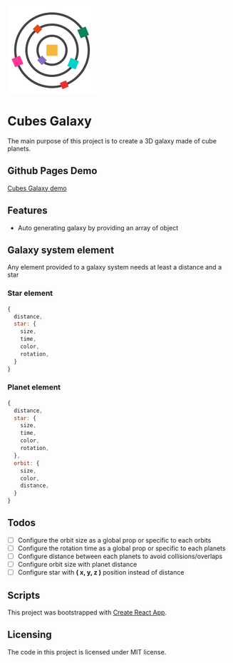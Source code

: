[logo]: https://github.com/MenSeb/react-cubes-galaxy/blob/master/public/logo.svg "Cubes Galaxy logo"

![alt text][logo]

# Cubes Galaxy

The main purpose of this project is to create a 3D galaxy made of cube planets.

## Github Pages Demo

[Cubes Galaxy demo](https://menseb.github.io/react-cubes-galaxy/)

## Features

- Auto generating galaxy by providing an array of object

## Galaxy system element

Any element provided to a galaxy system needs at least a distance and a star

### Star element

```javascript
{
  distance,
  star: {
    size,
    time,
    color,
    rotation,
  }
}
```

### Planet element

```javascript
{
  distance,
  star: {
    size,
    time,
    color,
    rotation,
  },
  orbit: {
    size,
    color,
    distance,
  }
}
```

## Todos

- [ ] Configure the orbit size as a global prop or specific to each orbits
- [ ] Configure the rotation time as a global prop or specific to each planets
- [ ] Configure distance between each planets to avoid collisions/overlaps
- [ ] Configure orbit size with planet distance
- [ ] Configure star with **( x, y, z )** position instead of distance

## Scripts

This project was bootstrapped with [Create React App](https://github.com/facebook/create-react-app).

## Licensing

The code in this project is licensed under MIT license.